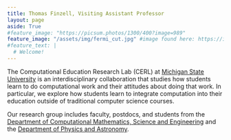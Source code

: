 ```yaml
---
title: Thomas Finzell, Visiting Assistant Professor
layout: page
aside: True
#feature_image: "https://picsum.photos/1300/400?image=989"
feature_image: "/assets/img/fermi_cut.jpg" #image found here: https://images.app.goo.gl/Z6X1KbgBkZsMsbou6
#feature_text: |
  # Welcome!
---
```


The Computational Education Research Lab (CERL) at [Michigan State University](https://msu.edu) is an interdisciplinary collaboration that studies how students learn to do computational work and their attitudes about doing that work. In particular, we explore how students learn to integrate computation into their education outside of traditional computer science courses.

Our research group includes faculty, postdocs, and students from the [Department of Computational Mathematics, Science and Engineering](https://cmse.msu.edu) and the [Department of Physics and Astronomy](https://pa.msu.edu).
